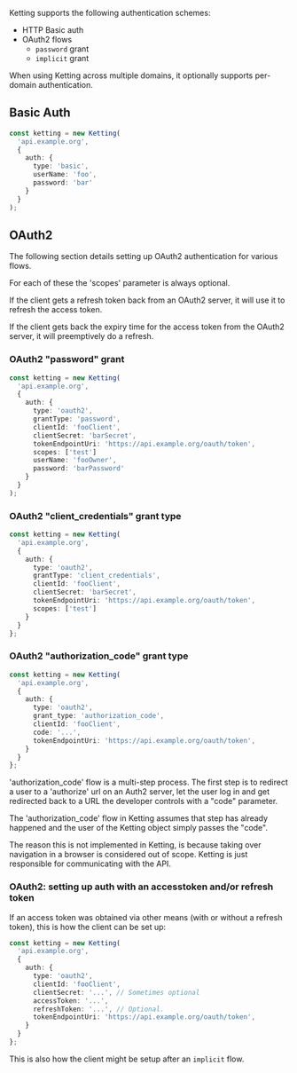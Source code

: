 Ketting supports the following authentication schemes:

* HTTP Basic auth
* OAuth2 flows
  * `password` grant
  * `implicit` grant

When using Ketting across multiple domains, it optionally supports per-domain authentication.

Basic Auth
----------

```typescript
const ketting = new Ketting(
  'api.example.org',
  {
    auth: {
      type: 'basic',
      userName: 'foo',
      password: 'bar'
    }
  }
);
```
    
OAuth2
------

The following section details setting up OAuth2 authentication for
various flows.

For each of these the 'scopes' parameter is always optional.

If the client gets a refresh token back from an OAuth2 server, it will
use it to refresh the access token.

If the client gets back the expiry time for the access token from the OAuth2
server, it will preemptively do a refresh.

### OAuth2 "password" grant

```typescript
const ketting = new Ketting(
  'api.example.org',
  {
    auth: {
      type: 'oauth2',
      grantType: 'password',
      clientId: 'fooClient',
      clientSecret: 'barSecret',
      tokenEndpointUri: 'https://api.example.org/oauth/token',
      scopes: ['test']
      userName: 'fooOwner',
      password: 'barPassword'
    }
  }
);
```


### OAuth2 "client_credentials" grant type

```typescript
const ketting = new Ketting(
  'api.example.org',
  {
    auth: {
      type: 'oauth2',
      grantType: 'client_credentials',
      clientId: 'fooClient',
      clientSecret: 'barSecret',
      tokenEndpointUri: 'https://api.example.org/oauth/token',
      scopes: ['test']
    }
  }
};
```

### OAuth2 "authorization_code" grant type

```typescript
const ketting = new Ketting(
  'api.example.org',
  {
    auth: {
      type: 'oauth2',
      grant_type: 'authorization_code',
      clientId: 'fooClient',
      code: '...',
      tokenEndpointUri: 'https://api.example.org/oauth/token',
    }
  }
};
```

'authorization_code' flow is a multi-step process. The first step is to
redirect a user to a 'authorize' url on an Auth2 server, let the user log
in and get redirected back to a URL the developer controls with a "code"
parameter.

The 'authorization_code' flow in Ketting assumes that step has already
happened and the user of the Ketting object simply passes the "code".

The reason this is not implemented in Ketting, is because taking over
navigation in a browser is considered out of scope. Ketting is just
responsible for communicating with the API.

### OAuth2: setting up auth with an accesstoken and/or refresh token

If an access token was obtained via other means (with or without a refresh
token), this is how the client can be set up:

```typescript
const ketting = new Ketting(
  'api.example.org',
  {
    auth: {
      type: 'oauth2',
      clientId: 'fooClient',
      clientSecret: '...', // Sometimes optional
      accessToken: '...',
      refreshToken: '...', // Optional.
      tokenEndpointUri: 'https://api.example.org/oauth/token',
    }
  }
};
```

This is also how the client might be setup after an `implicit` flow.

